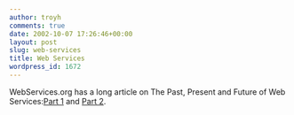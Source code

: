 ```yaml
---
author: troyh
comments: true
date: 2002-10-07 17:26:46+00:00
layout: post
slug: web-services
title: Web Services
wordpress_id: 1672
---
```


WebServices.org has a long article on The Past, Present and Future of Web Services:[Part 1](http://www.webservices.org/index.php/article/articleview/663/1/24/) and [Part 2](http://www.webservices.org/index.php/article/articleview/679/1/24/).
